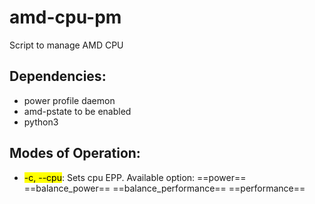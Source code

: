 # amd-cpu-pm
Script to manage AMD CPU

## Dependencies: 
* power profile daemon
* amd-pstate to be enabled
* python3

## Modes of Operation:
* <mark>-c, --cpu</mark>: Sets cpu EPP. Available option: ==power== ==balance_power== ==balance_performance== ==performance==


